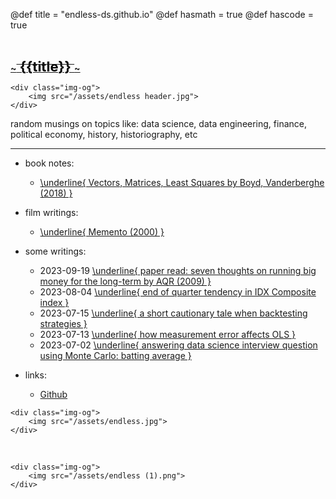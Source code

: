 @def title = "endless-ds.github.io"
@def hasmath = true
@def hascode = true

&#8287;
&#8287;

**[
    ~~~<span style="color:black; font-size:22px"> {{title}} </span>~~~
](/)**

~~~
<div class="img-og">
    <img src="/assets/endless header.jpg">
</div>
~~~

random musings on topics like: data science, data engineering, finance, political economy, history, historiography, etc

---

* book notes:
  * [\underline{ Vectors, Matrices, Least Squares by Boyd, Vanderberghe (2018) }](/pages/notes/vmls-boyd-vanderberghe-2018)

* film writings:
  * [\underline{ Memento (2000) }](/pages/film/memento)

* some writings:
  * 2023-09-19 [\underline{ paper read: seven thoughts on running big money for the long-term by AQR (2009) }](/pages/2023-09-19-paper-read-AQR-seven-thoughts)
  * 2023-08-04 [\underline{ end of quarter tendency in IDX Composite index }](/pages/2023-08-04-eoq-tendency-IDX)
  * 2023-07-15 [\underline{ a short cautionary tale when backtesting strategies }](/pages/2023-07-15-backtesting-tale)
  * 2023-07-13 [\underline{ how measurement error affects OLS }](/pages/2023-07-13-ols-measurement-error)
  * 2023-07-02 [\underline{ answering data science interview question using Monte Carlo: batting average }](/pages/2023-07-02-mc-batting-prob)

* links:
  * [Github](https://github.com/endless-ds)
&#8287;

~~~
<div class="img-og">
    <img src="/assets/endless.jpg">
</div>
~~~

&#8287;

~~~
<div class="img-og">
    <img src="/assets/endless (1).png">
</div>
~~~
